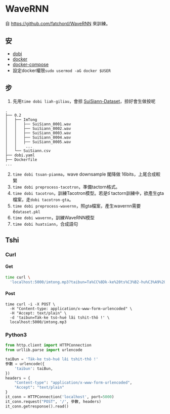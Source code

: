 # WaveRNN
自 https://github.com/fatchord/WaveRNN 來訓練。

## 安
- [dobi](https://github.com/dnephin/dobi)
- [docker](https://docs.docker.com/engine/installation/linux/docker-ce/ubuntu/)
- [docker-compose](https://docs.docker.com/compose/install/)
- 設定docker權限`sudo usermod -aG docker $USER`

## 步
1. 先用`time dobi liah-giliau`，會掠 [SuiSiann-Dataset](https://suisiann-dataset.ithuan.tw/)，掠好會生做按呢
```
.
├── 0.2
│   ├── ImTong
│   │   ├── SuiSiann_0001.wav
│   │   ├── SuiSiann_0002.wav
│   │   ├── SuiSiann_0003.wav
│   │   ├── SuiSiann_0004.wav
│   │   ├── SuiSiann_0005.wav
│   │    ...
│   └── SuiSiann.csv
├── dobi.yaml
├── Dockerfile
...
```
2. `time dobi tsuan-pianma`，wave downsample 閣降做 16bits，上尾合成較緊
3. `time dobi preprocess-tacotron`，準備tactorn格式。
4. `time dobi tacotron`，訓練Tacotron模型。若是tī tactorn訓練中，欲產生gta檔案，走`dobi tacotron-gta`。
5. `time dobi preprocess-wavernn`，照gta檔案，產生wavernn需要ê`dataset.pkl`
6. `time dobi wavernn`，訓練WaveRNN模型
7. `time dobi huatsiann`，合成語句

## Tshi
### Curl
#### Get
```bash
time curl \
  'localhost:5000/imtong.mp3?taibun=Ta%CC%8Dk-ke%20ts%C3%B2-hu%C3%A9%20l%C3%A2i%20tshit-th%C3%B4%20!'
```
#### Post
```
time curl -i -X POST \
  -H "Content-type: application/x-www-form-urlencoded" \
  -H "Accept: text/plain" \
  -d 'taibun=Ta̍k-ke tsò-hué lâi tshit-thô !' \
  localhost:5000/imtong.mp3
```
### Python3
```python
from http.client import HTTPConnection
from urllib.parse import urlencode

taiBun = 'Ta̍k-ke tsò-hué lâi tshit-thô !'
參數 = urlencode({
    'taibun': taiBun,
})
headers = {
    "Content-type": "application/x-www-form-urlencoded",
    "Accept": "text/plain"
}
it_conn = HTTPConnection('localhost', port=5000)
it_conn.request("POST", '/', 參數, headers)
it_conn.getresponse().read()
```
